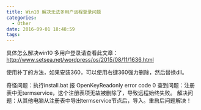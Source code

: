 ```yaml
---
title: Win10 解决无法多用户远程登录问题
categories:
  - Other
date: 2016-09-01 18:48:59
tags:
---
```


具体怎么解决win10 多用户登录请查看此文章：http://www.setsea.net/wordpress/os/2015/08/11/1636.html 

使用补丁的方法，如果安装360，可以使用右键360强力删除，然后替换dll。 

奇怪问题：执行install.bat 报 OpenKeyReadonly error code 0 查到问题：注册表中无termservice，这个注册表项无故被删除了，导致远程始终失败。 解决问题：从其他电脑从注册表中导出termservice节点后，导入。重启后问题解决！